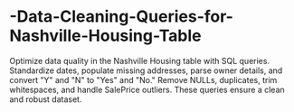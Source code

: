 # -Data-Cleaning-Queries-for-Nashville-Housing-Table
Optimize data quality in the Nashville Housing table with SQL queries. Standardize dates, populate missing addresses, parse owner details, and convert "Y" and "N" to "Yes" and "No." Remove NULLs, duplicates, trim whitespaces, and handle SalePrice outliers. These queries ensure a clean and robust dataset.
